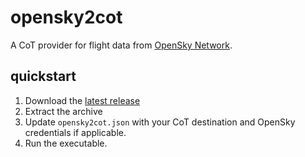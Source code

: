 # opensky2cot

A CoT provider for flight data from [OpenSky Network](https://opensky-network.org/).

## quickstart

1. Download the [latest release](https://github.com/darkplusplus/opensky2cot/releases/latest)
2. Extract the archive
3. Update `opensky2cot.json` with your CoT destination and OpenSky credentials if applicable.
4. Run the executable.
